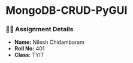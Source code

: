 # MongoDB-CRUD-PyGUI

### 👨‍💻 Assignment Details
- **Name:** Nilesh Chidambaram  
- **Roll No:** 401  
- **Class:** TYIT  
